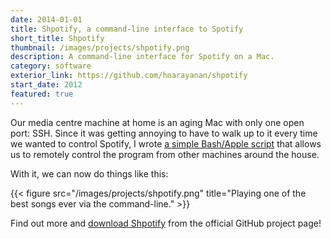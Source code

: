 ```yaml
---
date: 2014-01-01
title: Shpotify, a command-line interface to Spotify
short_title: Shpotify
thumbnail: /images/projects/shpotify.png
description: A command-line interface for Spotify on a Mac.
category: software
exterior_link: https://github.com/hnarayanan/shpotify
start_date: 2012
featured: true
---
```


Our media centre machine at home is an aging Mac with only one open
port: SSH. Since it was getting annoying to have to walk up to it
every time we wanted to control Spotify, I wrote [a simple Bash/Apple
script](https://github.com/hnarayanan/shpotify) that allows us to
remotely control the program from other machines around the house.

With it, we can now do things like this:

{{< figure src="/images/projects/shpotify.png" title="Playing one of the best songs ever via the command-line." >}}

Find out more and [download
Shpotify](https://github.com/hnarayanan/shpotify) from the official
GitHub project page!
